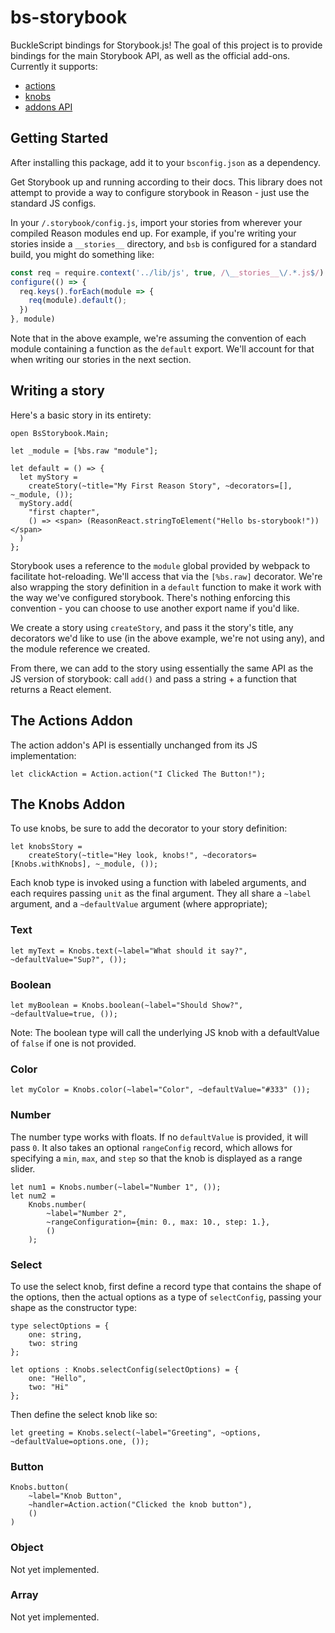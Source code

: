 # bs-storybook

BuckleScript bindings for Storybook.js! The goal of this project is to provide bindings for the main Storybook API, as well as the official add-ons. Currently it supports:
 * [actions](https://github.com/storybooks/storybook/tree/master/addons/actions)
 * [knobs](https://github.com/storybooks/storybook/tree/master/addons/knobs)
 * [addons API](https://storybook.js.org/addons/writing-addons/)

## Getting Started

After installing this package, add it to your `bsconfig.json` as a dependency.

Get Storybook up and running according to their docs. This library does not attempt to provide a way to configure storybook in Reason - just use the standard JS configs.

In your `/.storybook/config.js`, import your stories from wherever your compiled Reason modules end up. For example, if you're writing your stories inside a `__stories__` directory, and `bsb` is configured for a standard build, you might do something like:

```javascript
const req = require.context('../lib/js', true, /\__stories__\/.*.js$/)
configure(() => {
  req.keys().forEach(module => {
    req(module).default();
  })
}, module)
```

Note that in the above example, we're assuming the convention of each module containing a function as the `default` export. We'll account for that when writing our stories in the next section.

## Writing a story

Here's a basic story in its entirety:

```reason
open BsStorybook.Main;

let _module = [%bs.raw "module"];

let default = () => {
  let myStory =
    createStory(~title="My First Reason Story", ~decorators=[], ~_module, ());
  myStory.add(
    "first chapter",
    () => <span> (ReasonReact.stringToElement("Hello bs-storybook!")) </span>
  )
};
```

Storybook uses a reference to the `module` global provided by webpack to facilitate hot-reloading. We'll access that via the `[%bs.raw]` decorator. We're also wrapping the story definition in a `default` function to make it work with the way we've configured storybook. There's nothing enforcing this convention - you can choose to use another export name if you'd like.

We create a story using `createStory`, and pass it the story's title, any decorators we'd like to use (in the above example, we're not using any), and the module reference we created.

From there, we can add to the story using essentially the same API as the JS version of storybook: call `add()` and pass a string + a function that returns a React element.

## The Actions Addon

The action addon's API is essentially unchanged from its JS implementation:

```reason
let clickAction = Action.action("I Clicked The Button!");
```

## The Knobs Addon

To use knobs, be sure to add the decorator to your story definition:

```reason
let knobsStory =
	createStory(~title="Hey look, knobs!", ~decorators=[Knobs.withKnobs], ~_module, ());
```

Each knob type is invoked using a function with labeled arguments, and each requires passing `unit` as the final argument. They all share a `~label` argument, and a `~defaultValue` argument (where appropriate);

### Text

```reason
let myText = Knobs.text(~label="What should it say?", ~defaultValue="Sup?", ());
```

### Boolean

```reason
let myBoolean = Knobs.boolean(~label="Should Show?", ~defaultValue=true, ());
```

Note: The boolean type will call the underlying JS knob with a defaultValue of `false` if one is not provided.

### Color

```reason
let myColor = Knobs.color(~label="Color", ~defaultValue="#333" ());
```

### Number

The number type works with floats. If no `defaultValue` is provided, it will pass `0`. It also takes an optional `rangeConfig` record, which allows for specifying a `min`, `max`, and `step` so that the knob is displayed as a range slider.

```reason
let num1 = Knobs.number(~label="Number 1", ());
let num2 =
	Knobs.number(
		~label="Number 2",
		~rangeConfiguration={min: 0., max: 10., step: 1.},
		()
	);
```

### Select

To use the select knob, first define a record type that contains the shape of the options, then the actual options as a type of `selectConfig`, passing your shape as the constructor type:

```reason
type selectOptions = {
	one: string,
	two: string
};

let options : Knobs.selectConfig(selectOptions) = {
	one: "Hello",
	two: "Hi"
};
```

Then define the select knob like so:

```reason
let greeting = Knobs.select(~label="Greeting", ~options, ~defaultValue=options.one, ());
```

### Button

```reason
Knobs.button(
	~label="Knob Button",
	~handler=Action.action("Clicked the knob button"),
	()
)
```

### Object

Not yet implemented.

### Array

Not yet implemented.
